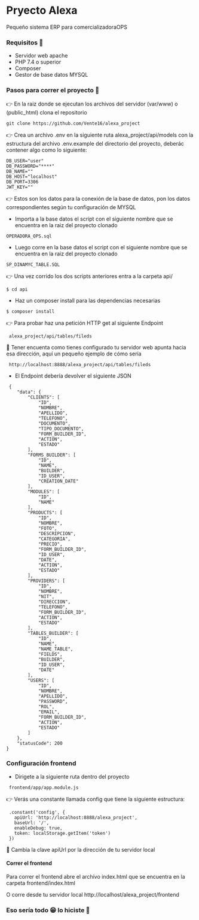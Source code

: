 #   Pryecto Alexa

Pequeño sistema ERP para comercializadoraOPS


### Requisitos 📜
- Servidor web apache
- PHP 7.4 o superior
- Composer
- Gestor de base datos MYSQL

### Pasos para correr el proyecto 🚀

👉 En la raiz donde se ejecutan los archivos del servidor (var/www)
o (public_html) clona el repositorio


```
git clone https://github.com/Vente16/alexa_project
```

👉 Crea un archivo .env en la siguiente ruta alexa_project/api/models con la estructura del archivo
.env.example del directorio del proyecto, deberác contener algo como lo
siguiente:


```
DB_USER="user"
DB_PASSWORD="****"
DB_NAME=""
DB_HOST="localhost"
DB_PORT=3306
JWT_KEY=""

```

👉 Estos son los datos para la conexión de la base de datos, pon los datos correspondientes según tu configuración de MYSQL



- Importa a la base datos el script con el siguiente nombre que se encuentra en la raiz del proyecto clonado

```
OPERADORA_OPS.sql
```

- Luego corre en la base datos el script con el siguiente nombre que se encuentra en la raiz del proyecto clonado

```
SP_DINAMYC_TABLE.SQL
```

👉 Una vez corrido los dos scripts anteriores entra a la carpeta api/

```
$ cd api
```

- Haz un composer install para las dependencias necesarias

```
$ composer install
```

👉 Para probar haz una petición HTTP get al siguiente Endpoint
```
 alexa_project/api/tables/fileds
```

📡 Tener encuenta como tienes configurado tu servidor web apunta hacia esa dirección, aquí un pequeño ejemplo de cómo sería
```
 http://localhost:8888/alexa_project/api/tables/fileds
```

- El Endpoint debería devolver el siguiente JSON

```
 {
    "data": {
        "CLIENTS": [
            "ID",
            "NOMBRE",
            "APELLIDO",
            "TELEFONO",
            "DOCUMENTO",
            "TIPO_DOCUMENTO",
            "FORM_BUILDER_ID",
            "ACTION",
            "ESTADO"
        ],
        "FORMS_BUILDER": [
            "ID",
            "NAME",
            "BUILDER",
            "ID_USER",
            "CREATION_DATE"
        ],
        "MODULES": [
            "ID",
            "NAME"
        ],
        "PRODUCTS": [
            "ID",
            "NOMBRE",
            "FOTO",
            "DESCRIPCION",
            "CATEGORIA",
            "PRECIO",
            "FORM_BUILDER_ID",
            "ID_USER",
            "DATE",
            "ACTION",
            "ESTADO"
        ],
        "PROVIDERS": [
            "ID",
            "NOMBRE",
            "NIT",
            "DIRECCION",
            "TELEFONO",
            "FORM_BUILDER_ID",
            "ACTION",
            "ESTADO"
        ],
        "TABLES_BUILDER": [
            "ID",
            "NAME",
            "NAME_TABLE",
            "FIELDS",
            "BUILDER",
            "ID_USER",
            "DATE"
        ],
        "USERS": [
            "ID",
            "NOMBRE",
            "APELLIDO",
            "PASSWORD",
            "ROL",
            "EMAIL",
            "FORM_BUILDER_ID",
            "ACTION",
            "ESTADO"
        ]
    },
    "statusCode": 200
}
```

### Configuración frontend

- Dirigete a la siguiente ruta dentro del proyecto
 ```
  frontend/app/app.module.js
```

👉 Verás una constante llamada config que tiene la siguiente estructura:


 ```
  .constant('config', {
    apiUrl: 'http://localhost:8888/alexa_project',
    baseUrl: '/',
    enableDebug: true,
    token: localStorage.getItem('token')
  })
```

👀 Cambia la clave apiUrl por la dirección de tu servidor local

#### Correr el frontend
Para correr el frontend abre el archivo index.html que se encuentra en la carpeta frontend/index.html

O corre desde tu servidor local http://localhost/alexa_project/frontend

### Eso sería todo 😁 lo hiciste 🎸
